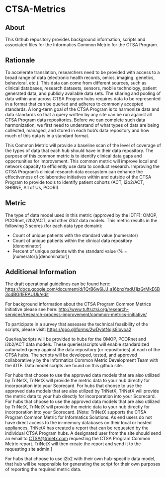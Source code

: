 # CTSA-Metrics

## About
This Github repository provides background information, scripts and associated files for the Informatics Common Metric for the CTSA Program.

## Rationale 
To accelerate translation, researchers need to be provided with access to a broad range of data (electronic health records, omics, imaging, genetics, behavioral, etc.). 
This data can come from different sources, such as clinical databases, research datasets, sensors, mobile technology, patient generated data, and publicly available data sets. The sharing and pooling of data within and across CTSA Program hubs requires data to be represented in a format that can be queried and adheres to commonly accepted standards. A long-term goal of the CTSA Program is to harmonize data and data standards so that a query written by any site can be run against all CTSA Program data repositories. Before we can complete such data harmonization, we first need to understand of what types of data are being collected, managed, and stored in each hub’s data repository and how much of this data is in a standard format. 

This Common Metric will provide a baseline scan of the level of coverage of the types of data that each hub should have in their data repository. The purpose of this common metric is to identify clinical data gaps and opportunities for improvement. This common metric will improve local and network capacity to efficiently use data to conduct research. Improving the CTSA Program’s clinical research data ecosystem can enhance the effectiveness of collaborative initiatives within and outside of the CTSA Program to provide tools to identify patient cohorts (ACT, i2b2/ACT, SHRINE, All of Us, PCORI).

## Metric
The type of data model used in this metric (approved by the iDTF): OMOP, PCORnet, i2b2/ACT, and other i2b2 data models.
This metric results in the following 3 scores (for each data type domain):
* Count of unique patients with the standard value (numerator)
* Count of unique patients within the clinical data repository (denominator)
* Percent of unique patients with the standard value (% = [numerator]/[denominator])

## Additional Information

The draft operational guidelines can be found here: https://docs.google.com/document/d/1QrB6w6lJJ_a16bnxYsdU1jzGrMkE6B3o4BGj1ERAUUk/edit 

For background information about the CTSA Program Common Metrics Initiative please see here: http://www.tuftsctsi.org/research-services/research-process-improvement/common-metrics-initiative/ 

To participate in a survey that assesses the technical feasibility of the scripts, please visit: https://goo.gl/forms/2wDybtNqis8lovoa2 

Queries/scripts will be provided to hubs for the OMOP, PCORnet and i2b2/ACT data models.  These queries/scripts will enable standardized automated query against the data repository (or repositories) at each of the CTSA hubs. The scripts will be developed, tested, and approved collaboratively by the Informatics Common Metric Development Team with the iDTF.  Data model scripts are found on this github site. 
	
For hubs that choose to use the approved data models that are also utilized by TriNetX, TriNetX will provide the metric data to your hub directly for incorporation into your Scorecard.  For hubs that choose to use the approved data models that are also utilized by TriNetX, TriNetX will provide the metric data to your hub directly for incorporation into your Scorecard. For hubs that choose to use the approved data models that are also utilized by TriNetX, TriNetX will provide the metric data to your hub directly for incorporation into your Scorecard. [Note: TriNetX supports the CTSA Program Common Metric for Informatics Solutions.  As end users do not have direct access to the in-memory databases on their local or hosted appliances, TriNetX has created a report that can be requested by the individual CTSA Program hubs.  A designated user from the site should send an email to CTSA@trinetx.com requesting the CTSA Program Common Metric report.  TriNetX will then create the report and send it to the requesting site admin.]

For hubs that choose to use i2b2 with their own hub-specific data model, that hub will be responsible for generating the script for their own purposes of reporting the required metric data.
